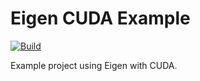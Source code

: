 # Eigen CUDA Example

[![Build](https://github.com/zfergus/eigen-cuda-example/actions/workflows/continuous.yml/badge.svg)](https://github.com/zfergus/eigen-cuda-example/actions/workflows/continuous.yml)

Example project using Eigen with CUDA.
